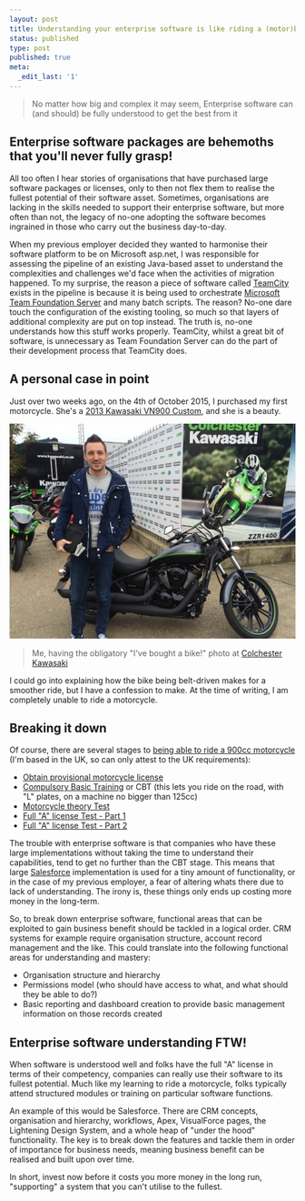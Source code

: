 ```yaml
---
layout: post
title: Understanding your enterprise software is like riding a (motor)bike
status: published
type: post
published: true
meta:
  _edit_last: '1'
---
```


> No matter how big and complex it may seem, Enterprise software can (and should) be fully understood to get the best from it

## Enterprise software packages are behemoths that you'll never fully grasp!

All too often I hear stories of organisations that have purchased large software packages or licenses, only to then not flex them to realise the fullest potential of their software asset. Sometimes, organisations are lacking in the skills needed to support their enterprise software, but more often than not, the legacy of no-one adopting the software becomes ingrained in those who carry out the business day-to-day.

When my previous employer decided they wanted to harmonise their software platform to be on Microsoft asp.net, I was responsible for assessing the pipeline of an existing Java-based asset to understand the complexities and challenges we'd face when the activities of migration happened. To my surprise, the reason a piece of software called [TeamCity](https://www.jetbrains.com/teamcity/) exists in the pipeline is because it is being used to orchestrate [Microsoft Team Foundation Server](https://www.visualstudio.com/products/tfs-overview-vs) and many batch scripts. The reason? No-one dare touch the configuration of the existing tooling, so much so that layers of additional complexity are put on top instead. The truth is, no-one understands how this stuff works properly. TeamCity, whilst a great bit of software, is unnecessary as Team Foundation Server can do the part of their development process that TeamCity does.

## A personal case in point

Just over two weeks ago, on the 4th of October 2015, I purchased my first motorcycle. She's a [2013 Kawasaki VN900 Custom](http://www.kawasaki.co.uk/en/products/cruiser/2013/vn900_custom/overview?Uid=0602WlhZXFhZWV5ZWlxeXF5RWFpaXVtRRg0GRT0j), and she is a beauty.

![Picture of me and my new Kawasaki VN900 Custom motorcycle](/images/me_vn900-collection.jpg "Me and my new Kawasaki VN900 Custom motorcycle")

> Me, having the obligatory "I've bought a bike!" photo at [Colchester Kawasaki](http://www.colchesterkawasaki.co.uk/)

I could go into explaining how the bike being belt-driven makes for a smoother ride, but I have a confession to make. At the time of writing, I am completely unable to ride a motorcycle.

## Breaking it down

Of course, there are several stages to [being able to ride a 900cc motorcycle](https://www.gov.uk/ride-motorcycle-moped/bike-categories-ages-and-licence-requirements) (I'm based in the UK, so can only attest to the UK requirements):

* [Obtain provisional motorcycle license](https://www.gov.uk/apply-first-provisional-driving-licence)
* [Compulsory Basic Training](https://www.gov.uk/cbt-compulsory-basic-training) or CBT (this lets you ride on the road, with "L" plates, on a machine no bigger than 125cc)
* [Motorcycle theory Test](https://www.gov.uk/driving-theory-test)
* [Full "A" license Test - Part 1](https://www.gov.uk/motorcycle-practical-test/what-happens-during-the-motorcycle-practical-test)
* [Full "A" license Test - Part 2](https://www.gov.uk/motorcycle-practical-test/what-happens-during-the-motorcycle-practical-test)

The trouble with enterprise software is that companies who have these large implementations without taking the time to understand their capabilities, tend to get no further than the CBT stage. This means that large [Salesforce](http://www.salesforce.com/) implementation is used for a tiny amount of functionality, or in the case of my previous employer, a fear of altering whats there due to lack of understanding. The irony is, these things only ends up costing more money in the long-term.

So, to break down enterprise software, functional areas that can be exploited to gain business benefit should be tackled in a logical order. CRM systems for example require organisation structure, account record management and the like. This could translate into the following functional areas for understanding and mastery:

* Organisation structure and hierarchy
* Permissions model (who should have access to what, and what should they be able to do?)
* Basic reporting and dashboard creation to provide basic management information on those records created

## Enterprise software understanding FTW!

When software is understood well and folks have the full "A" license in terms of their competency, companies can really use their software to its fullest potential. Much like my learning to ride a motorcycle, folks typically attend structured modules or training on particular software functions.

An example of this would be Salesforce. There are CRM concepts, organisation and hierarchy, workflows, Apex, VisualForce pages, the Lightening Design System, and a whole heap of "under the hood" functionality. The key is to break down the features and tackle them in order of importance for business needs, meaning business benefit can be realised and built upon over time.

In short, invest now before it costs you more money in the long run, "supporting" a system that you can't utilise to the fullest.
